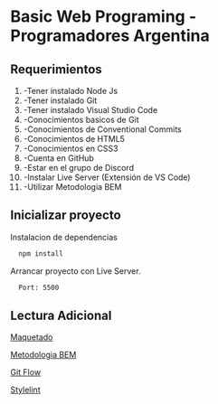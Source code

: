 
# Basic Web Programing -Programadores Argentina




## Requerimientos

  1) -Tener instalado Node Js
  2) -Tener instalado Git
  3) -Tener instalado Visual Studio Code
  4) -Conocimientos basicos de Git
  5) -Conocimientos de Conventional Commits
  6) -Conocimientos de HTML5
  7) -Conocimientos en CSS3
  8) -Cuenta en GitHub
  9) -Estar en el grupo de Discord
  10) -Instalar Live Server (Extensión de VS Code)
  11) -Utilizar Metodologia BEM

    
## Inicializar proyecto 


Instalacion de dependencias
```bash
  npm install
```
Arrancar proyecto con Live Server.
```bash
  Port: 5500
```


## Lectura Adicional

[Maquetado](https://www.solvetic.com/tutoriales/article/1362-maquetacion-con-html5-para-seo-con-sentido-semantico/)

[Metodologia BEM](https://fixu.cl/que-es-la-metodologia-bem-y-como-se-aplica-al-front-end/)

[Git Flow](https://www.atlassian.com/es/git/tutorials/comparing-workflows/gitflow-workflow#:~:text=Gitflow%20es%20un%20modelo%20alternativo,vez%20y%20quien%20lo%20populariz%C3%B3.)

[Stylelint](https://stylelint.io/user-guide/rules/list)